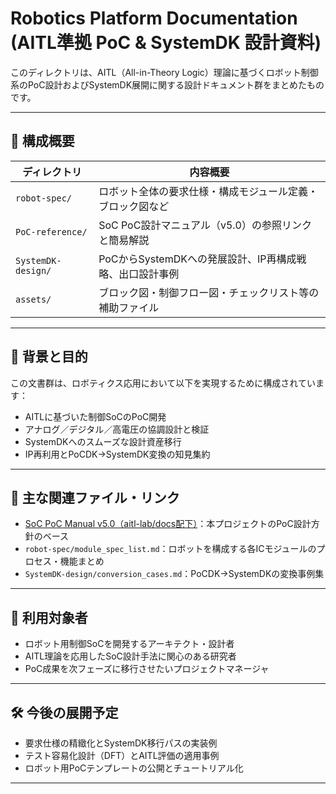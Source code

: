 # Robotics Platform Documentation (AITL準拠 PoC & SystemDK 設計資料)

このディレクトリは、AITL（All-in-Theory Logic）理論に基づくロボット制御系のPoC設計およびSystemDK展開に関する設計ドキュメント群をまとめたものです。

---

## 📂 構成概要

| ディレクトリ            | 内容概要 |
|-------------------------|----------|
| `robot-spec/`           | ロボット全体の要求仕様・構成モジュール定義・ブロック図など |
| `PoC-reference/`        | SoC PoC設計マニュアル（v5.0）の参照リンクと簡易解説 |
| `SystemDK-design/`      | PoCからSystemDKへの発展設計、IP再構成戦略、出口設計事例 |
| `assets/`               | ブロック図・制御フロー図・チェックリスト等の補助ファイル |

---

## 📌 背景と目的

この文書群は、ロボティクス応用において以下を実現するために構成されています：

- AITLに基づいた制御SoCのPoC開発
- アナログ／デジタル／高電圧の協調設計と検証
- SystemDKへのスムーズな設計資産移行
- IP再利用とPoCDK→SystemDK変換の知見集約

---

## 🔗 主な関連ファイル・リンク

- [SoC PoC Manual v5.0（aitl-lab/docs配下）](../SoC_PoC_Manual_v5.0.md)：本プロジェクトのPoC設計方針のベース
- `robot-spec/module_spec_list.md`：ロボットを構成する各ICモジュールのプロセス・機能まとめ
- `SystemDK-design/conversion_cases.md`：PoCDK→SystemDKの変換事例集

---

## 🧩 利用対象者

- ロボット用制御SoCを開発するアーキテクト・設計者
- AITL理論を応用したSoC設計手法に関心のある研究者
- PoC成果を次フェーズに移行させたいプロジェクトマネージャ

---

## 🛠 今後の展開予定

- 要求仕様の精緻化とSystemDK移行パスの実装例
- テスト容易化設計（DFT）とAITL評価の適用事例
- ロボット用PoCテンプレートの公開とチュートリアル化

---
